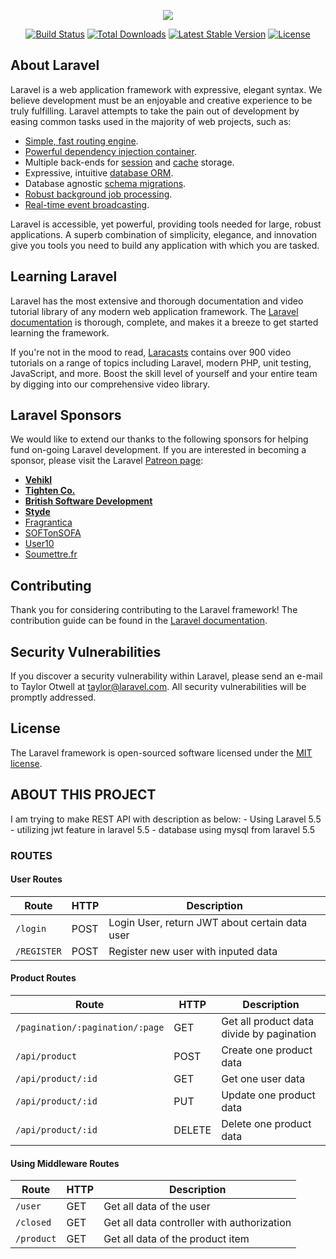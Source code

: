 <p align="center"><img src="https://laravel.com/assets/img/components/logo-laravel.svg"></p>

<p align="center">
<a href="https://travis-ci.org/laravel/framework"><img src="https://travis-ci.org/laravel/framework.svg" alt="Build Status"></a>
<a href="https://packagist.org/packages/laravel/framework"><img src="https://poser.pugx.org/laravel/framework/d/total.svg" alt="Total Downloads"></a>
<a href="https://packagist.org/packages/laravel/framework"><img src="https://poser.pugx.org/laravel/framework/v/stable.svg" alt="Latest Stable Version"></a>
<a href="https://packagist.org/packages/laravel/framework"><img src="https://poser.pugx.org/laravel/framework/license.svg" alt="License"></a>
</p>

## About Laravel

Laravel is a web application framework with expressive, elegant syntax. We believe development must be an enjoyable and creative experience to be truly fulfilling. Laravel attempts to take the pain out of development by easing common tasks used in the majority of web projects, such as:

- [Simple, fast routing engine](https://laravel.com/docs/routing).
- [Powerful dependency injection container](https://laravel.com/docs/container).
- Multiple back-ends for [session](https://laravel.com/docs/session) and [cache](https://laravel.com/docs/cache) storage.
- Expressive, intuitive [database ORM](https://laravel.com/docs/eloquent).
- Database agnostic [schema migrations](https://laravel.com/docs/migrations).
- [Robust background job processing](https://laravel.com/docs/queues).
- [Real-time event broadcasting](https://laravel.com/docs/broadcasting).

Laravel is accessible, yet powerful, providing tools needed for large, robust applications. A superb combination of simplicity, elegance, and innovation give you tools you need to build any application with which you are tasked.

## Learning Laravel

Laravel has the most extensive and thorough documentation and video tutorial library of any modern web application framework. The [Laravel documentation](https://laravel.com/docs) is thorough, complete, and makes it a breeze to get started learning the framework.

If you're not in the mood to read, [Laracasts](https://laracasts.com) contains over 900 video tutorials on a range of topics including Laravel, modern PHP, unit testing, JavaScript, and more. Boost the skill level of yourself and your entire team by digging into our comprehensive video library.

## Laravel Sponsors

We would like to extend our thanks to the following sponsors for helping fund on-going Laravel development. If you are interested in becoming a sponsor, please visit the Laravel [Patreon page](http://patreon.com/taylorotwell):

- **[Vehikl](http://vehikl.com)**
- **[Tighten Co.](https://tighten.co)**
- **[British Software Development](https://www.britishsoftware.co)**
- **[Styde](https://styde.net)**
- [Fragrantica](https://www.fragrantica.com)
- [SOFTonSOFA](https://softonsofa.com/)
- [User10](https://user10.com)
- [Soumettre.fr](https://soumettre.fr/)

## Contributing

Thank you for considering contributing to the Laravel framework! The contribution guide can be found in the [Laravel documentation](http://laravel.com/docs/contributions).


## Security Vulnerabilities

If you discover a security vulnerability within Laravel, please send an e-mail to Taylor Otwell at taylor@laravel.com. All security vulnerabilities will be promptly addressed.


## License

The Laravel framework is open-sourced software licensed under the [MIT license](http://opensource.org/licenses/MIT).


## ABOUT THIS PROJECT

   I am trying to make REST API with description as below:
	- Using Laravel 5.5
	- utilizing jwt feature in laravel 5.5
	- database using mysql from laravel 5.5
	

### ROUTES

#### User Routes

| Route       |  HTTP  | Description |
| ------------| ------ | --------------|
| `/login`    |  POST  | Login User, return JWT about certain data user
| `/REGISTER` |  POST  | Register new user with inputed data


#### Product Routes

| Route                           |  HTTP  | Description |
| ------------------------------- | ------ | --------------|
| `/pagination/:pagination/:page` | GET    | Get all product data divide by pagination
| `/api/product`                  | POST   | Create one product data
| `/api/product/:id`              | GET    | Get one user data
| `/api/product/:id`              | PUT    | Update one product data
| `/api/product/:id`              | DELETE | Delete one product data


#### Using Middleware Routes

| Route        |  HTTP  | Description |
| ------------ | ------ | --------------|
| `/user`      |  GET   | Get all data of the user
| `/closed`    |  GET   | Get all data controller with authorization
| `/product`   |  GET   | Get all data of the product item
